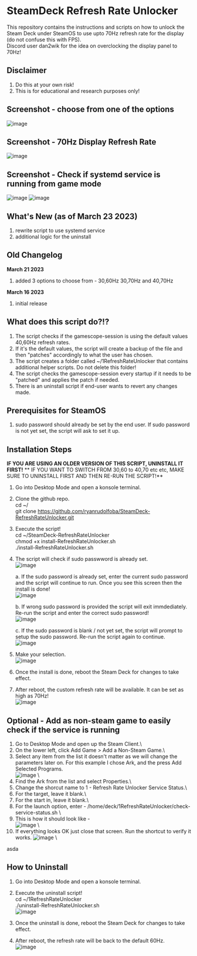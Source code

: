 # SteamDeck Refresh Rate Unlocker
This repository contains the instructions and scripts on how to unlock the Steam Deck under SteamOS to use upto 70Hz refresh rate for the display (do not confuse this with FPS). \
Discord user dan2wik for the idea on overclocking the display panel to 70Hz!

## Disclaimer
1. Do this at your own risk!
2. This is for educational and research purposes only!

## Screenshot - choose from one of the options
![image](https://user-images.githubusercontent.com/98122529/226790044-33a74e6a-bd1b-480a-a6f6-fca891d8aed6.png)

## Screenshot - 70Hz Display Refresh Rate
![image](https://user-images.githubusercontent.com/98122529/225729639-3bb46a85-6ffd-49ac-808d-acd518fc30ce.png)

## Screenshot - Check if systemd service is running from game mode
![image](https://user-images.githubusercontent.com/98122529/227315863-6abdc854-541e-4938-a7be-405d7a38a7ca.png)
![image](https://user-images.githubusercontent.com/98122529/227315943-e3d8273e-e10b-4415-8df4-6f558e283f89.png)


## What's New (as of March 23 2023)
1. rewrite script to use systemd service
2. additional logic for the uninstall

## Old Changelog
**March 21 2023**
1. added 3 options to choose from - 30,60Hz 30,70Hz and 40,70Hz

**March 16 2023**
1. initial release

## What does this script do?!?
1. The script checks if the gamescope-session is using the default values 40,60Hz refresh rates.
2. If it's the default values, the script will create a backup of the file and then "patches" accordingly to what the user has chosen.
3. The script creates a folder called ~/1RefreshRateUnlocker that contains additional helper scripts. Do not delete this folder!
4. The script checks the gamescope-session every startup if it needs to be "patched" and applies the patch if needed.
5. There is an uninstall script if end-user wants to revert any changes made.

## Prerequisites for SteamOS
1. sudo password should already be set by the end user. If sudo password is not yet set, the script will ask to set it up.

## Installation Steps
**IF YOU ARE USING AN OLDER VERSION OF THIS SCRIPT, UNINSTALL IT FIRST!**
** IF YOU WANT TO SWITCH FROM 30,60 to 40,70 etc etc, MAKE SURE TO UNINSTALL FIRST AND THEN RE-RUN THE SCRIPT!**
1. Go into Desktop Mode and open a konsole terminal.
2. Clone the github repo. \
   cd ~/ \
   git clone https://github.com/ryanrudolfoba/SteamDeck-RefreshRateUnlocker.git
3. Execute the script! \
   cd ~/SteamDeck-RefreshRateUnlocker \
   chmod +x install-RefreshRateUnlocker.sh \
   ./install-RefreshRateUnlocker.sh
   
4. The script will check if sudo passwword is already set.\
![image](https://user-images.githubusercontent.com/98122529/225724178-364284ac-f504-4798-b5e5-a03001dda5da.png)

   a. If the sudo password is already set, enter the current sudo password and the script will continue to run. Once you see this screen then the install is done!\
![image](https://user-images.githubusercontent.com/98122529/225747904-d0352779-40ef-4dfb-afad-c473b2a9bc5b.png)

   b. If wrong sudo password is provided the script will exit immdediately. Re-run the script and enter the correct sudo password!\
![image](https://user-images.githubusercontent.com/98122529/225724539-d73dc9ce-c468-49d1-8d2c-83276bfc34bb.png)
         
   c. If the sudo password is blank / not yet set, the script will prompt to setup the sudo password. Re-run the script again to continue.\
![image](https://user-images.githubusercontent.com/98122529/225725477-33f8ffaa-13a1-452e-b993-aceb3192726f.png)


5. Make your selection.\
![image](https://user-images.githubusercontent.com/98122529/226789985-311f4632-f1a7-4c6c-9862-a03872f9276d.png)

6. Once the install is done, reboot the Steam Deck for changes to take effect.
         
7. After reboot, the custom refresh rate will be available. It can be set as high as 70Hz!\
![image](https://user-images.githubusercontent.com/98122529/225729592-a172cf55-f34c-400a-be56-e2dc68032c4e.png)


## Optional - Add as non-steam game to easily check if the service is running
1. Go to Desktop Mode and open up the Steam Client.\
2. On the lower left, click Add Game > Add a Non-Steam Game.\
3. Select any item from the list it doesn't matter as we will change the parameters later on. For this example I chose Ark, and the press Add Selected Programs.\
![image](https://user-images.githubusercontent.com/98122529/227317668-d0a39f51-374a-4452-9216-e639ba2618d9.png) \
4. Find the Ark from the list and select Properties.\
5. Change the shorcut name to 1 - Refresh Rate Unlocker Service Status.\
6. For the target, leave it blank.\
7. For the start in, leave it blank.\
8. For the launch option, enter - /home/deck/1RefreshRateUnlocker/check-service-status.sh \
9. This is how it should look like - \
![image](https://user-images.githubusercontent.com/98122529/227318467-c75a1f80-db0f-42a3-8c5a-366946f09798.png) \
10. If everything looks OK just close that screen. Run the shortcut to verify it works.
![image](https://user-images.githubusercontent.com/98122529/227318770-7d921d05-5013-4b62-b476-e98dc490bbee.png) \


asda



## How to Uninstall
1. Go into Desktop Mode and open a konsole terminal.
2. Execute the uninstall script! \
   cd ~/1RefreshRateUnlocker \
   ./uninstall-RefreshRateUnlocker.sh \
![image](https://user-images.githubusercontent.com/98122529/225728420-774e83bc-977f-4420-acb8-047f0f5a0f1e.png)
   
3. Once the uninstall is done, reboot the Steam Deck for changes to take effect.
         
5. After reboot, the refresh rate will be back to the default 60Hz.\
![image](https://user-images.githubusercontent.com/98122529/225729550-0ac8a2ff-79c3-4bc4-b75f-7a9388f60d74.png)

